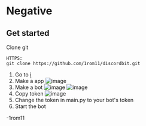 # Negative


## Get started
Clone git
```
HTTPS:
git clone https://github.com/1rom11/discordbit.git
```

1. Go to [i](https://discord.com/developers/applications)
2. Make a app ![image](https://user-images.githubusercontent.com/76579908/135735226-53dfdb11-34b6-457b-918a-732db1206e5b.png)
3. Make a bot ![image](https://user-images.githubusercontent.com/76579908/135735241-73d3e691-4a81-4ad0-9b43-ee9f305bbd2c.png) ![image](https://user-images.githubusercontent.com/76579908/135735247-a19c4e0a-a21f-440d-8265-5912ab419233.png)
4. Copy token ![image](https://user-images.githubusercontent.com/76579908/135735259-af754f59-6320-4c90-8a97-a8cc7d690dda.png)
5. Change the token in main.py to your bot's token
6. Start the bot


-1rom11
